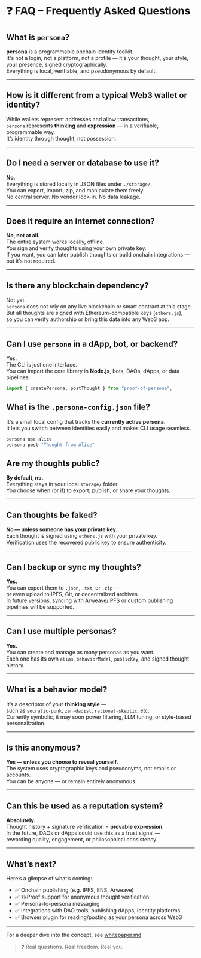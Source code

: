 # ❓ FAQ – Frequently Asked Questions

## What is `persona`?

**persona** is a programmable onchain identity toolkit.  
It's not a login, not a platform, not a profile — it's your thought, your style, your presence, signed cryptographically.  
Everything is local, verifiable, and pseudonymous by default.

---

## How is it different from a typical Web3 wallet or identity?

While wallets represent addresses and allow transactions,  
`persona` represents **thinking** and **expression** — in a verifiable, programmable way.  
It’s identity through thought, not possession.

---

## Do I need a server or database to use it?

**No.**  
Everything is stored locally in JSON files under `./storage/`.  
You can export, import, zip, and manipulate them freely.  
No central server. No vendor lock-in. No data leakage.

---

## Does it require an internet connection?

**No, not at all.**  
The entire system works locally, offline.  
You sign and verify thoughts using your own private key.  
If you want, you can later publish thoughts or build onchain integrations — but it’s not required.

---

## Is there any blockchain dependency?

Not yet.  
`persona` does not rely on any live blockchain or smart contract at this stage.  
But all thoughts are signed with Ethereum-compatible keys (`ethers.js`),  
so you can verify authorship or bring this data into any Web3 app.

---

## Can I use `persona` in a dApp, bot, or backend?

Yes.  
The CLI is just one interface.  
You can import the core library in **Node.js**, bots, DAOs, dApps, or data pipelines:

```ts
import { createPersona, postThought } from "proof-of-persona";
```

## What is the `.persona-config.json` file?

It's a small local config that tracks the **currently active persona**.  
It lets you switch between identities easily and makes CLI usage seamless.

```bash
persona use alice
persona post "Thought from Alice"
```
## Are my thoughts public?

**By default, no.**  
Everything stays in your local `storage/` folder.  
You choose when (or if) to export, publish, or share your thoughts.

---

## Can thoughts be faked?

**No — unless someone has your private key.**  
Each thought is signed using `ethers.js` with your private key.  
Verification uses the recovered public key to ensure authenticity.

---

## Can I backup or sync my thoughts?

**Yes.**  
You can export them to `.json`, `.txt`, or `.zip` —  
or even upload to IPFS, Git, or decentralized archives.  
In future versions, syncing with Arweave/IPFS or custom publishing pipelines will be supported.

---

## Can I use multiple personas?

**Yes.**  
You can create and manage as many personas as you want.  
Each one has its own `alias`, `behaviorModel`, `publicKey`, and signed thought history.

---

## What is a behavior model?

It’s a descriptor of your **thinking style** —  
such as `socratic-punk`, `zen-daoist`, `rational-skeptic`, etc.  
Currently symbolic, it may soon power filtering, LLM tuning, or style-based personalization.

---

## Is this anonymous?

**Yes — unless you choose to reveal yourself.**  
The system uses cryptographic keys and pseudonyms, not emails or accounts.  
You can be anyone — or remain entirely anonymous.

---

## Can this be used as a reputation system?

**Absolutely.**  
Thought history + signature verification = **provable expression**.  
In the future, DAOs or dApps could use this as a trust signal —  
rewarding quality, engagement, or philosophical consistency.

---

## What’s next?

Here’s a glimpse of what’s coming:

- ✅ Onchain publishing (e.g. IPFS, ENS, Arweave)  
- ✅ zkProof support for anonymous thought verification  
- ✅ Persona-to-persona messaging  
- ✅ Integrations with DAO tools, publishing dApps, identity platforms  
- ✅ Browser plugin for reading/posting as your persona across Web3

---

For a deeper dive into the concept, see [whitepaper.md](./whitepaper.md).

> ❓ Real questions. Real freedom. Real you.